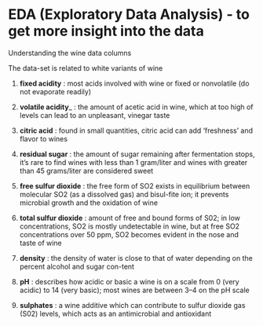 # EDA (Exploratory Data Analysis) - to get more insight into the data

Understanding the wine data columns

The data-set is related to white variants of wine

1)   __fixed acidity__  :  most acids involved with wine or fixed or nonvolatile (do not evaporate readily)

2)  __volatile acidity___ : the amount of acetic acid in wine, which at too high of levels can lead to an unpleasant, vinegar taste
   
3)   __citric acid__ : found in small quantities, citric acid can add ‘freshness’ and flavor to wines
    
4)   __residual sugar__ : the amount of sugar remaining after fermentation stops, it’s rare to find wines with less than 1 gram/liter and wines with greater than 45 grams/liter are considered sweet
        
5)   __free sulfur dioxide__ : the free form of SO2 exists in equilibrium between molecular SO2 (as a dissolved gas) and bisul-fite ion; it prevents microbial growth and the oxidation of wine
   
6)   __total sulfur dioxide__ : amount of free and bound forms of S02; in low concentrations, SO2 is mostly undetectable in wine, but at free SO2 concentrations over 50 ppm, SO2 becomes evident in the nose and taste of wine
   
7)   __density__ : the density of water is close to that of water depending on the percent alcohol and sugar con-tent

8)   __pH__ : describes how acidic or basic a wine is on a scale from 0 (very acidic) to 14 (very basic); most wines are between 3–4 on the pH scale
    
9)   __sulphates__ : a wine additive which can contribute to sulfur dioxide gas (S02) levels, which acts as an antimicrobial and antioxidant
   

 
